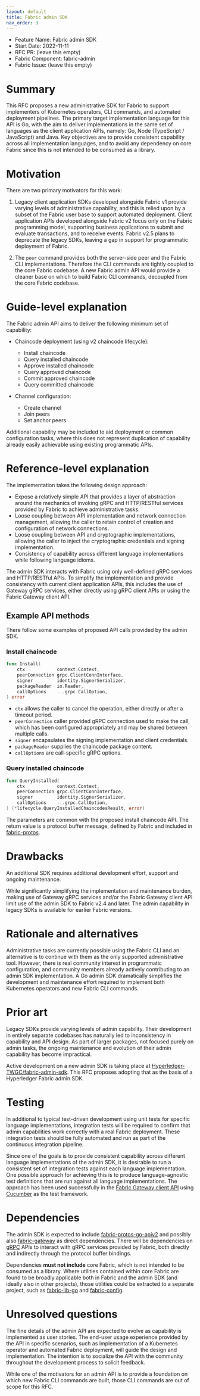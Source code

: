 ```yaml
---
layout: default
title: Fabric admin SDK
nav_order: 3
---
```


- Feature Name: Fabric admin SDK
- Start Date: 2022-11-11
- RFC PR: (leave this empty)
- Fabric Component: fabric-admin
- Fabric Issue: (leave this empty)

# Summary
[summary]: #summary

This RFC proposes a new administrative SDK for Fabric to support implementers of Kubernetes operators, CLI commands, and automated deployment pipelines. The primary target implementation language for this API is Go, with the aim to deliver implementations in the same set of languages as the client application APIs, namely: Go, Node (TypeScript / JavaScript) and Java. Key objectives are to provide consistent capability across all implementation languages, and to avoid any dependency on core Fabric since this is not intended to be consumed as a library.


# Motivation
[motivation]: #motivation

There are two primary motivators for this work:

1. Legacy client application SDKs developed alongside Fabric v1 provide varying levels of administrative capability, and this is relied upon by a subset of the Fabric user base to support automated deployment. Client application APIs developed alongside Fabric v2 focus only on the Fabric programming model, supporting business applications to submit and evaluate transactions, and to receive events. Fabric v2.5 plans to deprecate the legacy SDKs, leaving a gap in support for programmatic deployment of Fabric.

2. The `peer` command provides both the server-side peer and the Fabric CLI implementations. Therefore the CLI commands are tightly coupled to the core Fabric codebase. A new Fabric admin API would provide a cleaner base on which to build Fabric CLI commands, decoupled from the core Fabric codebase.

# Guide-level explanation
[guide-level-explanation]: #guide-level-explanation

The Fabric admin API aims to deliver the following minimum set of capability:

- Chaincode deployment (using v2 chaincode lifecycle):
  - Install chaincode
  - Query installed chaincode
  - Approve installed chaincode
  - Query approved chaincode
  - Commit approved chaincode
  - Query committed chaincode

- Channel configuration:
  - Create channel
  - Join peers
  - Set anchor peers

Additional capability may be included to aid deployment or common configuration tasks, where this does not represent duplication of capability already easily achievable using existing programmatic APIs.

# Reference-level explanation
[reference-level-explanation]: #reference-level-explanation

The implementation takes the following design approach:

- Expose a relatively simple API that provides a layer of abstraction around the mechanics of invoking gRPC and HTTP/RESTful services provided by Fabric to achieve administrative tasks.
- Loose coupling between API implementation and network connection management, allowing the caller to retain control of creation and configuration of network connections.
- Loose coupling between API and cryptographic implementations, allowing the caller to inject the cryptographic credentials and signing implementation.
- Consistency of capability across different language implementations while following language idioms.

The admin SDK interacts with Fabric using only well-defined gRPC services and HTTP/RESTful APIs. To simplify the implementation and provide consistency with current client application APIs, this includes the use of Gateway gRPC services, either directly using gRPC client APIs or using the Fabric Gateway client API.

## Example API methods

There follow some examples of proposed API calls provided by the admin SDK.

### Install chaincode

```go
func Install(
    ctx            context.Context,
    peerConnection grpc.ClientConnInterface,
    signer         identity.SignerSerializer,
    packageReader  io.Reader,
    callOptions    ...grpc.CallOption,
) error
```

- `ctx` allows the caller to cancel the operation, either directly or after a timeout period.
- `peerConnection` caller provided gRPC connection used to make the call, which has been configured appropriately and may be shared between multiple calls.
- `signer` encapsulates the signing implementation and client credentials.
- `packageReader` supplies the chaincode package content.
- `callOptions` are call-specific gRPC options.

### Query installed chaincode

```go
func QueryInstalled(
    ctx            context.Context,
    peerConnection grpc.ClientConnInterface,
    signer         identity.SignerSerializer,
    callOptions    ...grpc.CallOption,
) (*lifecycle.QueryInstalledChaincodesResult, error)
```

The parameters are common with the proposed install chaincode API. The return value is a protocol buffer message, defined by Fabric and included in [fabric-protos](https://hyperledger.github.io/fabric-protos/).

# Drawbacks
[drawbacks]: #drawbacks

An additional SDK requires additional development effort, support and ongoing maintenance.

While significantly simplifying the implementation and maintenance burden, making use of Gateway gRPC services and/or the Fabric Gateway client API limit use of the admin SDK to Fabric v2.4 and later. The admin capability in legacy SDKs is available for earlier Fabric versions.

# Rationale and alternatives
[alternatives]: #alternatives

Administrative tasks are currently possible using the Fabric CLI and an alternative is to continue with them as the only supported administrative tool. However, there is real community interest in programmatic configuration, and community members already actively contributing to an admin SDK implementation. A Go admin SDK dramatically simplifies the development and maintenance effort required to implement both Kubernetes operators and new Fabric CLI commands.

# Prior art
[prior-art]: #prior-art

Legacy SDKs provide varying levels of admin capability. Their development in entirely separate codebases has naturally led to inconsistency in capability and API design. As part of larger packages, not focused purely on admin tasks, the ongoing maintenance and evolution of their admin capability has become impractical.

Active development on a new admin SDK is taking place at [Hyperledger-TWGC/fabric-admin-sdk](https://github.com/Hyperledger-TWGC/fabric-admin-sdk). This RFC proposes adopting that as the basis of a Hyperledger Fabric admin SDK.

# Testing
[testing]: #testing

In additional to typical test-driven development using unit tests for specific language implementations, integration tests will be required to confirm that admin capabilities work correctly with a real Fabric deployment. These integration tests should be fully automated and run as part of the continuous integration pipeline.

Since one of the goals is to provide consistent capability across different language implementations of the admin SDK, it is desirable to run a consistent set of integration tests against each language implementation. One possible approach for achieving this is to produce language-agnostic test definitions that are run against all language implementations. The approach has been used successfully in the [Fabric Gateway client API](https://github.com/hyperledger/fabric-gateway/tree/main/scenario/features) using [Cucumber](https://cucumber.io/) as the test framework.

# Dependencies
[dependencies]: #dependencies

The admin SDK is expected to include [fabric-protos-go-apiv2](https://github.com/hyperledger/fabric-protos-go-apiv2) and possibly also [fabric-gateway](https://github.com/hyperledger/fabric-gateway) as direct dependencies. There will be dependencies on [gRPC](https://grpc.io/) APIs to interact with gRPC services provided by Fabric, both directly and indirectly through the protocol buffer bindings.

Dependencies **must not include** core Fabric, which is not intended to be consumed as a library. Where utilities contained within core Fabric are found to be broadly applicable both in Fabric and the admin SDK (and ideally also in other projects), those utilities could be extracted to a separate project, such as [fabric-lib-go](https://github.com/hyperledger/fabric-lib-go) and [fabric-config](https://github.com/hyperledger/fabric-config).

# Unresolved questions
[unresolved]: #unresolved-questions

The fine details of the admin API are expected to evolve as capability is implemented as user stories. The end-user usage experience provided by the API in specific scenarios, such as implementation of a Kubernetes operator and automated Fabric deployment, will guide the design and implementation. The intention is to socialize the API with the community throughout the development process to solicit feedback.

While one of the motivators for an admin API is to provide a foundation on which new Fabric CLI commands are built, those CLI commands are out of scope for this RFC.
